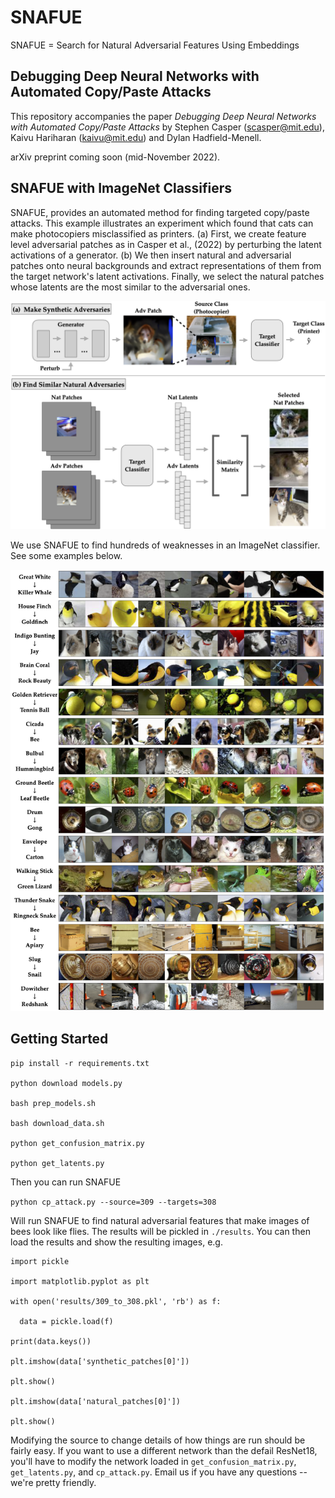 # SNAFUE

SNAFUE = Search for Natural Adversarial Features Using Embeddings 

## Debugging Deep Neural Networks with Automated Copy/Paste Attacks

This repository accompanies the paper *Debugging Deep Neural Networks with Automated Copy/Paste Attacks* by Stephen Casper (scasper@mit.edu), Kaivu Hariharan (kaivu@mit.edu) and Dylan Hadfield-Menell. 

arXiv preprint coming soon (mid-November 2022).

## SNAFUE with ImageNet Classifiers

SNAFUE, provides an automated method for finding targeted copy/paste attacks. This example illustrates an experiment which found that cats can make photocopiers misclassified as printers. (a) First, we create feature level adversarial patches as in Casper et al., (2022) by perturbing the latent activations of a generator. (b) We then insert natural and adversarial patches onto neural backgrounds and extract representations of them from the target network's latent activations. Finally, we select the natural patches whose latents are the most similar to the adversarial ones.

![snafue diagram](figs/diagram.png)

We use SNAFUE to find hundreds of weaknesses in an ImageNet classifier. See some examples below. 

![examples](figs/nat_examples.png)

## Getting Started

```
pip install -r requirements.txt

python download models.py

bash prep_models.sh

bash download_data.sh

python get_confusion_matrix.py

python get_latents.py
```

Then you can run SNAFUE

```python cp_attack.py --source=309 --targets=308```

Will run SNAFUE to find natural adversarial features that make images of bees look like flies. The results will be pickled in ```./results```. You can then load the results and show the resulting images, e.g.

```
import pickle

import matplotlib.pyplot as plt

with open('results/309_to_308.pkl', 'rb') as f:

  data = pickle.load(f)
  
print(data.keys())

plt.imshow(data['synthetic_patches[0]'])

plt.show()

plt.imshow(data['natural_patches[0]'])

plt.show()

```

Modifying the source to change details of how things are run should be fairly easy. If you want to use a different network than the defail ResNet18, you'll have to modify the network loaded in ```get_confusion_matrix.py```, ```get_latents.py```, and ```cp_attack.py```. Email us if you have any questions -- we're pretty friendly. 
